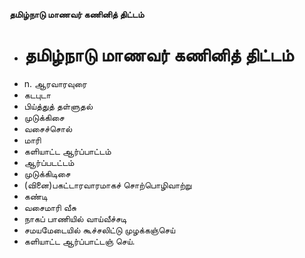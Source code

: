 **தமிழ்நாடு மாணவர் கணினித் திட்டம்**
- # தமிழ்நாடு மாணவர் கணினித் திட்டம்
- n. ஆரவாரவுரை
- கடபுடா
- பிய்த்துத் தள்ளுதல்
- முடுக்கிசை
- வசைச்சொல்
- மாரி
- களியாட்ட ஆர்ப்பாட்டம்
- ஆர்ப்படட்டம்
- முடுக்கிடிசை
- (வினை)பகட்டாரவாரமாகச் சொற்பொழிவாற்று
- கண்டி
- வசைமாரி வீசு
- நாகப் பாணியில் வாய்வீச்சடி
- சமயமேடையில் கூச்சலிட்டு முழக்கஞ்செய்
- களியாட்ட ஆர்ப்பாட்டஞ் செய்.

